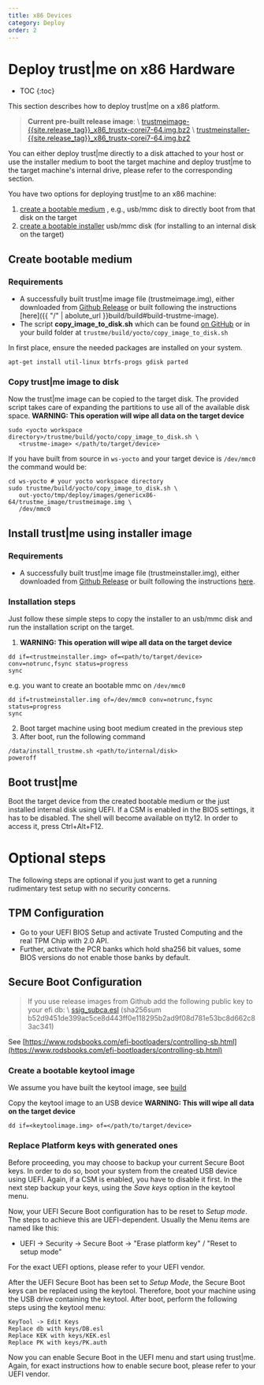 ```yaml
---
title: x86 Devices
category: Deploy
order: 2
---
```


# Deploy trust\|me on x86 Hardware
- TOC
{:toc}

This section describes how to deploy trust\|me on a x86 platform.

> **Current pre-built release image**: \\
[trustmeimage-{{site.release_tag}}_x86_trustx-corei7-64.img.bz2]({{site.githuborg}}/{{site.repository}}/releases/download/{{site.release_tag}}/trustmeimage-{{site.release_tag}}_x86_trustx-corei7-64.img.bz2) \\
[trustmeinstaller-{{site.release_tag}}_x86_trustx-corei7-64.img.bz2]({{site.githuborg}}/{{site.repository}}/releases/download/{{site.release_tag}}/trustmeinstaller-{{site.release_tag}}_x86_trustx-corei7-64.img.bz2)

You can either deploy trust\|me directly to a disk attached to your host or use the installer medium to boot the target machine and deploy trust\|me to the target machine's internal drive, please refer to the corresponding section.

You have two options for deploying trust\|me to an x86 machine:
1. [create a bootable medium](#create-bootable-medium) , e.g., usb/mmc disk to directly boot from that disk on the target
2. [create a bootable installer](#install-trustme-using-installer-image) usb/mmc disk (for installing to an internal disk on the target)

## Create bootable medium

### Requirements
* A successfully built trust\|me image file (trustmeimage.img), either downloaded from [Github Release]({{site.githuborg}}/{{site.repository}}/releases/tag/{{site.release_tag}}) or built following the instructions [here]({{ "/" | abolute_url }}build/build#build-trustme-image).
* The script **copy_image_to_disk.sh** which can be found [on GitHub](https://github.com/trustm3/trustme_build/raw/master/yocto/copy_image_to_disk_mbr.sh) or in your build folder at `trustme/build/yocto/copy_image_to_disk.sh`

In first place, ensure the needed packages are installed on your system.
```
apt-get install util-linux btrfs-progs gdisk parted
```

### Copy trust\|me image to disk
Now the trust\|me image can be copied to the target disk.
The provided script takes care of expanding the partitions to use all of the available disk space.
**WARNING: This operation will wipe all data on the target device**
```
sudo <yocto workspace directory>/trustme/build/yocto/copy_image_to_disk.sh \
   <trustme-image> </path/to/target/device>
```
If you have built from source in `ws-yocto` and your target device is `/dev/mmc0` the command would be:
```
cd ws-yocto # your yocto workspace directory
sudo trustme/build/yocto/copy_image_to_disk.sh \
   out-yocto/tmp/deploy/images/genericx86-64/trustme_image/trustmeimage.img \
   /dev/mmc0
```

## Install trust\|me using installer image

### Requirements
* A successfully built trust\|me image file (trustmeinstaller.img), either downloaded from [Github Release]({{site.githuborg}}/{{site.repository}}/releases/tag/{{site.release_tag}}) or built following the instructions [here](/build/build#build-trustme-image).

### Installation steps
Just follow these simple steps to copy the installer to an usb/mmc disk and
run the installation script on the target.
1. **WARNING: This operation will wipe all data on the target device**
```
dd if=<trustmeinstaller.img> of=<path/to/target/device> conv=notrunc,fsync status=progress
sync
```
e.g. you want to create an bootable mmc on `/dev/mmc0`
```
dd if=trustmeinstaller.img of=/dev/mmc0 conv=notrunc,fsync status=progress
sync
```
2. Boot target machine using boot medium created in the previous step
3. After boot, run the following command
```
/data/install_trustme.sh <path/to/internal/disk>
poweroff
```

## Boot trust\|me

Boot the target device from the created bootable medium or the just installed internal disk using UEFI. If a CSM is enabled in the BIOS settings, it has to be disabled. The shell will become available on tty12. In order to access it, press Ctrl+Alt+F12.

# Optional steps
The following steps are optional if you just want to get a running rudimentary test setup with
no security concerns.

## TPM Configuration
* Go to your UEFI BIOS Setup and activate Trusted Computing and the real TPM Chip with 2.0 API.
* Further, activate the PCR banks which hold sha256 bit values, some BIOS versions
do not enable those banks by default.

## Secure Boot Configuration

> If you use release images from Github add the following public key to your efi db: \\
[ssig_subca.esl]({{site.githuborg}}/{{site.repository}}/releases/download/v0.1/ssig_subca.esl)
(sha256sum b52d9451de399ac5ce8d443ff0e118295b2ad9f08d781e53bc8d662c83ac341)


See [https://www.rodsbooks.com/efi-bootloaders/controlling-sb.html](https://www.rodsbooks.com/efi-bootloaders/controlling-sb.html)

### Create a bootable keytool image
We assume you have built the keytool image, see [build](/build/build#build-keytool-image-for-uefi-secure-boot-configuration)

Copy the keytool image to an USB device
**WARNING: This will wipe all data on the target device**
```
dd if=<keytoolimage.img> of=</path/to/target/device>
```


### Replace Platform keys with generated ones

Before proceeding, you may choose to backup your current Secure Boot keys.
In order to do so, boot your system from the created USB device using UEFI. Again, if a CSM is enabled, you have to disable it first.
In the next step backup your keys, using the *Save keys* option in the keytool menu.

Now, your UEFI Secure Boot configuration has to be reset to *Setup mode*. The steps to achieve this are UEFI-dependent. Usually the Menu items are named like this:
* UEFI -> Security -> Secure Boot -> "Erase platform key" / "Reset to setup mode"

For the exact UEFI options, please refer to your UEFI vendor.

After the UEFI Secure Boot has been set to *Setup Mode*, the Secure Boot keys can be replaced using the keytool.
Therefore, boot your machine using the USB drive containing the keytool. After boot, perform the following steps using the keytool menu:
```
KeyTool -> Edit Keys
Replace db with keys/DB.esl
Replace KEK with keys/KEK.esl
Replace PK with keys/PK.auth
```
Now you can enable Secure Boot in the UEFI menu and start using trust\|me.
Again, for exact instructions how to enable secure boot, please refer to your UEFI vendor.

